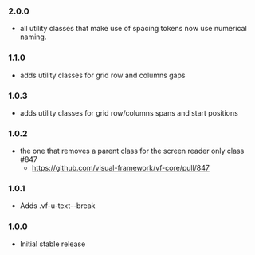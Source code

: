 ### 2.0.0

- all utility classes that make use of spacing tokens now use numerical naming.

### 1.1.0

- adds utility classes for grid row and columns gaps

### 1.0.3

- adds utility classes for grid row/columns spans and start positions

### 1.0.2

- the one that removes a parent class for the screen reader only class #847
  - https://github.com/visual-framework/vf-core/pull/847

### 1.0.1

- Adds .vf-u-text--break

### 1.0.0

- Initial stable release
